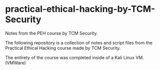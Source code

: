 # practical-ethical-hacking-by-TCM-Security
Notes from the PEH course by TCM Security.


The following repository is a collection of notes and script files from the Practical Ethical Hacking course made by TCM Security.

The entirety of the course was completed inside of a Kali Linux VM. (VMWare)
